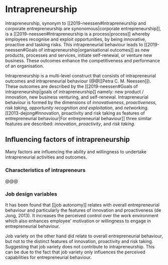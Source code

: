 # Intrapreneurship

Intrapreneurship, synonym to [[2019-neessen#Intrapreneurship and corporate entrepreneurship are synonomous|corporate entrepreneurship]], is a [[2019-neessen#Intrapreneurship is a process|process]] whereby employees recognise and exploit opportunities, by being innovative, proactive and tasking risks. This intrapreneurial behaviour leads to [[2019-neessen#Goals of intrapreneurship|organisational outcomes]] as new products, processes and services, initiate self-renewal, or venture new business. These outcomes enhance the competitiveness and performance of an organisation.

Intrapreneurship is a multi-level construct that consists of intrapreneurial outcomes and intrapreneurial behaviour (@@[[Petra C. M. Neessen]]). These outcomes are described by the [[2019-neessen#Goals of intrapreneurship|goals of intrapreneurship]] namely: new product / innovation, new business venturing, and self-renewal. Intrapreneurial behaviour is formed by the dimensions of _innovativeness_, _proactiveness_, _risk taking_, _opportunity recognition and exploitation_, and _networking_. [[2013-dejong#Innovation, proactivity and risk taking as features of entrepreneurial behaviour|For entrepreneurial behaviour]] three similar features are described: _innovation_, _proactivity_, and _risk taking_.

## Influencing factors of intrapreneurship

Many factors are influencing the ability and willingness to undertake intrapreneurial activities and outcomes.

### Characteristics of intrapreneurs

@@@

### Job design variables

It has been found that [[job autonomy]] relates with overall entrepreneurial behaviour and particularly the features of innovation and proactiveness (de Jong, 2013). It increases the perceived control over the work environment which also enhances employee' motivation or willingness to engage in entrepreneurial behaviour.

Job variety on the other hand did relate to overall entrepreneurial behaviour, but not to the distinct features of innovation, proactivity and risk taking. Suggesting that job variety does not contribute to intrapreneurship. This can be due to the fact that job variety only influences the perceived capabilities for entrepreneurial behaviour.
